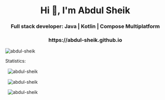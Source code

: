 <h1 align="center">Hi 👋, I'm Abdul Sheik</h1>
<h3 align="center">Full stack developer: Java | Kotlin | Compose Multiplatform</h3>
<h3 align="center">https://abdul-sheik.github.io</h3>

<p align="left"> <img src="https://komarev.com/ghpvc/?username=abdul-sheik&label=Profile%20views&color=0e75b6&style=flat" alt="abdul-sheik" /> </p>

<p> Statistics:</p>

<p>&nbsp;&nbsp;<img align="center" src="https://github-readme-stats.vercel.app/api/top-langs?username=abdul-sheik&show_icons=true&locale=en&layout=compact" alt="abdul-sheik" /></p>

<p>&nbsp;&nbsp;<img align="center" src="https://github-readme-stats.vercel.app/api?username=abdul-sheik&show_icons=true&locale=en" alt="abdul-sheik" /></p>

<p>&nbsp;&nbsp;<img align="center" src="https://github-readme-streak-stats.herokuapp.com/?user=abdul-sheik&" alt="abdul-sheik" /></p>
